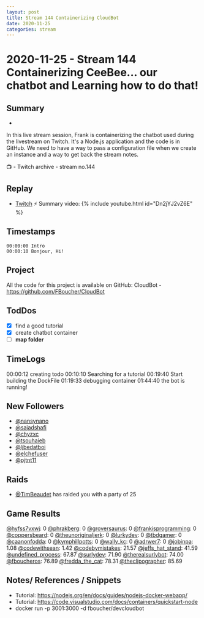 ```yaml
---
layout: post
title: Stream 144 Containerizing CloudBot
date: 2020-11-25
categories: stream
---
```



# 2020-11-25 - Stream 144 Containerizing CeeBee... our chatbot and Learning how to do that!

## Summary
-

In this live stream session, Frank is containerizing the chatbot used during the livestream on Twitch. It's a Node.js application and the code is in GitHub. We need to have a way to pass a configuration file when we create an instance and a way to get back the stream notes.

📺 - Twitch archive - stream no.144

## Replay


- [Twitch](https://www.twitch.tv/fboucheros)
⚡ Summary video:
{% include youtube.html id="Dn2jYJ2vZ6E" %}
<br/><!--more-->


## Timestamps

    00:00:00 Intro
    00:00:10 Bonjour, Hi!


## Project

All the code for this project is available on GitHub: CloudBot - https://github.com/FBoucher/CloudBot

## TodDos

- [X] find a good tutorial
- [X] create chatbot container
- [ ] **map folder**

## TimeLogs

00:00:12 creating todo
00:10:10 Searching for a tutorial
00:19:40 Start building the DockFile
01:19:33 debugging container
01:44:40 the bot is running!

## New Followers

- [@nansynano](https://www.twitch.tv/nansynano)
- [@sajadshafi](https://www.twitch.tv/sajadshafi)
- [@chyzxc](https://www.twitch.tv/chyzxc)
- [@tsouhaieb](https://www.twitch.tv/tsouhaieb)
- [@ljbedatboi](https://www.twitch.tv/ljbedatboi)
- [@elchefuser](https://www.twitch.tv/elchefuser)
- [@pjtnt11](https://www.twitch.tv/pjtnt11)

## Raids

- [@TimBeaudet](https://www.twitch.tv/TimBeaudet) has raided you with a party of 25

## Game Results

[@hyfss7vxwj](https://www.twitch.tv/hyfss7vxwj): 0
[@phrakberg](https://www.twitch.tv/phrakberg): 0
[@groversaurus](https://www.twitch.tv/groversaurus): 0
[@frankisprogramming](https://www.twitch.tv/frankisprogramming): 0
[@coppersbeard](https://www.twitch.tv/coppersbeard): 0
[@theunoriginaljerk](https://www.twitch.tv/theunoriginaljerk): 0
[@lurkydev](https://www.twitch.tv/lurkydev): 0
[@tbdgamer](https://www.twitch.tv/tbdgamer): 0
[@caanonfodda](https://www.twitch.tv/caanonfodda): 0
[@kymphillpotts](https://www.twitch.tv/kymphillpotts): 0
[@wally_kc](https://www.twitch.tv/wally_kc): 0
[@adrwer7](https://www.twitch.tv/adrwer7): 0
[@jobinpa](https://www.twitch.tv/jobinpa): 1.08
[@codewithsean](https://www.twitch.tv/codewithsean): 1.42
[@codebymistakes](https://www.twitch.tv/codebymistakes): 21.57
[@jeffs_hat_stand](https://www.twitch.tv/jeffs_hat_stand): 41.59
[@undefined_process](https://www.twitch.tv/undefined_process): 67.87
[@surlydev](https://www.twitch.tv/surlydev): 71.90
[@therealsurlybot](https://www.twitch.tv/therealsurlybot): 74.00
[@fboucheros](https://www.twitch.tv/fboucheros): 76.89
[@fredda_the_cat](https://www.twitch.tv/fredda_the_cat): 78.31
[@theclipographer](https://www.twitch.tv/theclipographer): 85.69

## Notes/ References / Snippets

- Tutorial: https://nodejs.org/en/docs/guides/nodejs-docker-webapp/
- Tutorial: https://code.visualstudio.com/docs/containers/quickstart-node
- docker run -p 3001:3000 -d fboucher/devcloudbot
